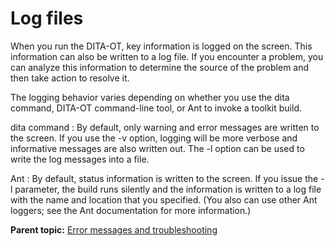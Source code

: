 # Log files

When you run the DITA-OT, key information is logged on the screen. This information can also be written to a log file. If you encounter a problem, you can analyze this information to determine the source of the problem and then take action to resolve it.

The logging behavior varies depending on whether you use the dita command, DITA-OT command-line tool, or Ant to invoke a toolkit build.

dita command
:   By default, only warning and error messages are written to the screen. If you use the -v option, logging will be more verbose and informative messages are also written out. The -l option can be used to write the log messages into a file.

Ant
:   By default, status information is written to the screen. If you issue the -l parameter, the build runs silently and the information is written to a log file with the name and location that you specified. \(You also can use other Ant loggers; see the Ant documentation for more information.\)

**Parent topic:** [Error messages and troubleshooting](../user-guide/troubleshooting-overview.md)

